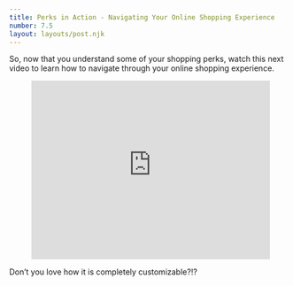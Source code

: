 ```yaml
---
title: Perks in Action - Navigating Your Online Shopping Experience
number: 7.5
layout: layouts/post.njk
---
```


So, now that you understand some of your shopping perks, watch this next video to learn how to navigate through your online shopping experience.

<figure class="video-container">
<iframe width="431" height="323" src="https://www.youtube.com/embed/3L4rqedlPE4" title="YouTube video player" frameborder="0" allow="accelerometer; autoplay; clipboard-write; encrypted-media; gyroscope; picture-in-picture" allowfullscreen></iframe>
</figure>

Don’t you love how it is completely customizable?!?
